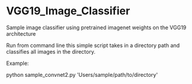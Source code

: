 # VGG19_Image_Classifier
Sample image classifier using pretrained imagenet weights on the VGG19 architecture

Run from command line this simple script takes in a directory path and classifies all images in the directory. 

Example:

python sample_convnet2.py 'Users/sample/path/to/directory'

